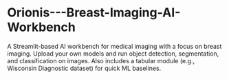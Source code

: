# Orionis---Breast-Imaging-AI-Workbench
A Streamlit-based AI workbench for medical imaging with a focus on breast imaging. Upload your own models and run object detection, segmentation, and classification on images. Also includes a tabular module (e.g., Wisconsin Diagnostic dataset) for quick ML baselines.
